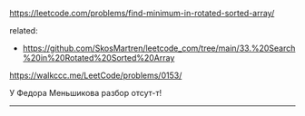 https://leetcode.com/problems/find-minimum-in-rotated-sorted-array/  

related:
- https://github.com/SkosMartren/leetcode_com/tree/main/33.%20Search%20in%20Rotated%20Sorted%20Array

https://walkccc.me/LeetCode/problems/0153/

У Федора Меньшикова разбор отсут-т!

________________


